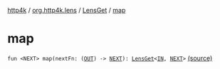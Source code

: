 [http4k](../../index.md) / [org.http4k.lens](../index.md) / [LensGet](index.md) / [map](./map.md)

# map

`fun <NEXT> map(nextFn: (`[`OUT`](index.md#OUT)`) -> `[`NEXT`](map.md#NEXT)`): `[`LensGet`](index.md)`<`[`IN`](index.md#IN)`, `[`NEXT`](map.md#NEXT)`>` [(source)](https://github.com/http4k/http4k/blob/master/http4k-core/src/main/kotlin/org/http4k/lens/lensSpec.kt#L22)